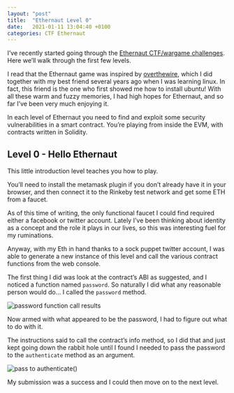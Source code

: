 ```yaml
---
layout: "post"
title:  "Ethernaut Level 0"
date:   2021-01-11 13:04:40 +0100
categories: CTF Ethernaut
---
```


I’ve recently started going through the [Ethernaut CTF/wargame challenges](https://ethernaut.openzeppelin.com/). Here we’ll walk through the first few levels. 

I read that the Ethernaut game was inspired by [overthewire](https://overthewire.org/wargames/), which I did together with my best friend several years ago when I was learning linux. In fact, this friend is the one who first showed me how to install ubuntu! With all these warm and fuzzy memories, I had high hopes for Ethernaut, and so far I’ve been very much enjoying it.

In each level of Ethernaut you need to find and exploit some security vulnerabilities in a smart contract. You’re playing from inside the EVM, with contracts written in Solidity.


## Level 0 - Hello Ethernaut

This little introduction level teaches you how to play. 

You’ll need to install the metamask plugin if you don’t already have it in your browser, and then connect it to the Rinkeby test network and get some ETH from a faucet.

As of this time of writing, the only functional faucet I could find required either a facebook or twitter account. Lately I’ve been thinking about identity as a concept and the role it plays in our lives, so this was interesting fuel for my ruminations.

Anyway, with my Eth in hand thanks to a sock puppet twitter account, I was able to generate a new instance of this level and call the various contract functions from the web console.

The first thing I did was look at the contract’s ABI as suggested, and I noticed a function named `password`. So naturally I did what any reasonable person would do… I called the `password` method.

![password function call results]({{site.url}}/blog_ethernaut00.jpg "password lvl 0")

Now armed with what appeared to be the password, I had to figure out what to do with it. 

The instructions said to call the contract’s info method, so I did that and just kept going down the rabbit hole until I found I needed to pass the password to the `authenticate` method as an argument.

![pass to authenticate()](/blog_ethernaut01.jpg "pass to authenticate")

My submission was a success and I could then move on to the next level.